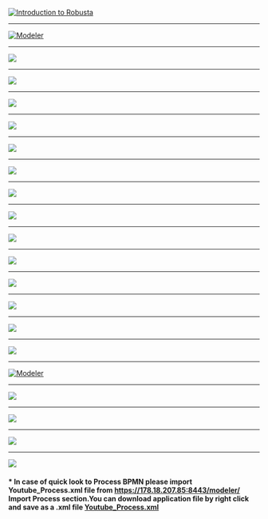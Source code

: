 ﻿
[![Introduction to Robusta](/files/video_ss.jpg)](https://www.youtube.com/watch?v=WYsYpFerF1g)
___
[![Modeler](/files/ebae758e31f0e0b0f452363c1f421e90-0.jpg)](https://178.18.207.85:8443/modeler/)

___

![](/files/ebae758e31f0e0b0f452363c1f421e90-1.jpg)

___

![](/files/ebae758e31f0e0b0f452363c1f421e90-2.jpg)

___

![](/files/ebae758e31f0e0b0f452363c1f421e90-3.jpg)

___

![](/files/ebae758e31f0e0b0f452363c1f421e90-4.jpg)

___

![](/files/ebae758e31f0e0b0f452363c1f421e90-5.jpg)

___

![](/files/ebae758e31f0e0b0f452363c1f421e90-6.jpg)

___

![](/files/ebae758e31f0e0b0f452363c1f421e90-7.jpg)

___

![](/files/ebae758e31f0e0b0f452363c1f421e90-8.jpg)

___

![](/files/ebae758e31f0e0b0f452363c1f421e90-9.jpg)

___

![](/files/ebae758e31f0e0b0f452363c1f421e90-10.jpg)

___

![](/files/ebae758e31f0e0b0f452363c1f421e90-11.jpg)

___

![](/files/ebae758e31f0e0b0f452363c1f421e90-12.jpg)

___

![](/files/ebae758e31f0e0b0f452363c1f421e90-13.jpg)

___

![](/files/ebae758e31f0e0b0f452363c1f421e90-14.jpg)

___

[![Modeler](/files/ebae758e31f0e0b0f452363c1f421e90-15.jpg)](https://178.18.207.85:8443/modeler/)

___

![](/files/ebae758e31f0e0b0f452363c1f421e90-16.jpg)

___

![](/files/ebae758e31f0e0b0f452363c1f421e90-17.jpg)

___

![](/files/ebae758e31f0e0b0f452363c1f421e90-18.jpg)

___

![](/files/ebae758e31f0e0b0f452363c1f421e90-19.jpg)

#### * In case of quick look to Process BPMN please import Youtube_Process.xml file from https://178.18.207.85:8443/modeler/  Import Process section.You can download application file by right click and save as a .xml file [Youtube_Process.xml](https://github.com/RobustaRPA/Introduction-to-process-design-with-Robusta-RPA/raw/main/files/Youtube_Process.xml)


